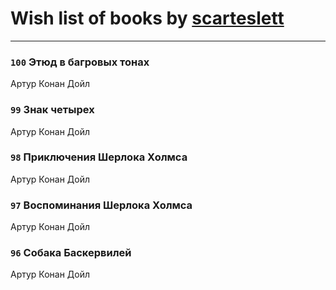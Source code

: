 # Wish list of books by [scarteslett](http://vk.com/id201967417)
---

### `100` Этюд в багровых тонах
Артур Конан Дойл

### `99` Знак четырех
Артур Конан Дойл

### `98` Приключения Шерлока Холмса
Артур Конан Дойл

### `97` Воспоминания Шерлока Холмса
Артур Конан Дойл

### `96` Собака Баскервилей
Артур Конан Дойл

